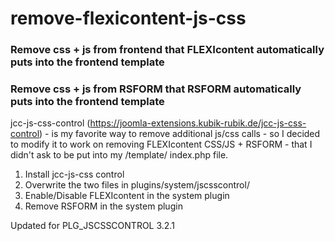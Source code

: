 # remove-flexicontent-js-css
### Remove css + js from frontend that FLEXIcontent automatically puts into the frontend template
### Remove css + js from RSFORM that RSFORM  automatically puts into the frontend template 
jcc-js-css-control (https://joomla-extensions.kubik-rubik.de/jcc-js-css-control) - 
is my favorite way to remove additional js/css calls - so I decided to modify it to work on removing 
FLEXIcontent CSS/JS + RSFORM - that I didn't ask to be put into my /template/ index.php file.

1. Install jcc-js-css control
2. Overwrite the two files in plugins/system/jscsscontrol/
3. Enable/Disable FLEXIcontent in the system plugin
4. Remove RSFORM in the system plugin

Updated for PLG_JSCSSCONTROL 3.2.1

